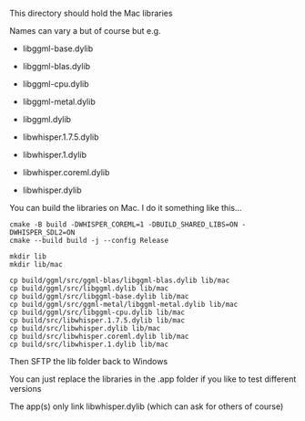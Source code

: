 This directory should hold the Mac libraries

Names can vary a but of course but e.g.

- libggml-base.dylib

- libggml-blas.dylib
- libggml-cpu.dylib
- libggml-metal.dylib
- libggml.dylib
- libwhisper.1.7.5.dylib
- libwhisper.1.dylib
- libwhisper.coreml.dylib
- libwhisper.dylib

You can build the libraries on Mac. I do it something like this...


```
cmake -B build -DWHISPER_COREML=1 -DBUILD_SHARED_LIBS=ON -DWHISPER_SDL2=ON
cmake --build build -j --config Release

mkdir lib
mkdir lib/mac

cp build/ggml/src/ggml-blas/libggml-blas.dylib lib/mac
cp build/ggml/src/libggml.dylib lib/mac
cp build/ggml/src/libggml-base.dylib lib/mac
cp build/ggml/src/ggml-metal/libggml-metal.dylib lib/mac
cp build/ggml/src/libggml-cpu.dylib lib/mac
cp build/src/libwhisper.1.7.5.dylib lib/mac
cp build/src/libwhisper.dylib lib/mac
cp build/src/libwhisper.coreml.dylib lib/mac
cp build/src/libwhisper.1.dylib lib/mac
```

Then SFTP the lib folder back to Windows

You can just replace the libraries in the .app folder if you like to test different versions

The app(s) only link libwhisper.dylib (which can ask for others of course)